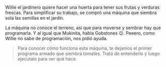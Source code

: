 Willie el jardinero quiere hacer una huerta para tener sus frutas y verduras frescas. Para simplificar su trabajo, se compró una máquina que siembra sola las semillas en el jardín.

La máquina no conoce el terreno, así que para moverse y sembrar hay que programarla. Y al igual que Mukinita, habla Gobstones :wink:. Peeero, como Willie no sabe de programación, nos pidió ayuda. 

> Para conocer cómo funciona esta máquina, te dejamos el primer programa armado que siembra tomates. Tratá de entenderlo y luego ejecutalo para ver qué hace. 

